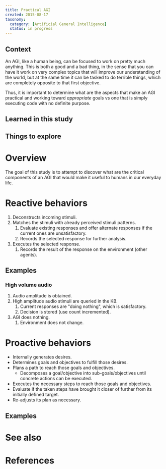 ```yaml
---
title: Practical AGI
created: 2015-08-17
taxonomy:
  category: [Artificial General Intelligence]
  status: in progress
---
```


## Context
An AGI, like a human being, can be focused to work on pretty much anything. This is both a good and a bad thing, in the sense that you can have it work on very complex topics that will improve our understanding of the world, but at the same time it can be tasked to do terrible things, which are completely opposite to that first objective.

Thus, it is important to determine what are the aspects that make an AGI practical and working toward *appropriate* goals vs one that is simply executing code with no definite purpose.

## Learned in this study

## Things to explore

# Overview
The goal of this study is to attempt to discover what are the critical components of an AGI that would make it useful to humans in our everyday life.

# Reactive behaviors
1. Deconstructs incoming stimuli.
2. Matches the stimuli with already perceived stimuli patterns.
	1. Evaluate existing responses and offer alternate responses if the current ones are unsatisfactory.
	2. Records the selected response for further analysis.
3. Executes the selected response.
	1. Records the result of the response on the environment (other agents).

## Examples
### High volume audio
1. Audio amplitude is obtained.
2. High amplitude audio stimuli are queried in the KB.
	1. Current responses are "doing nothing", which is satisfactory.
	2. Decision is stored (use count incremented).
3. AGI does nothing.
	1. Environment does not change.

# Proactive behaviors
* Internally generates desires.
* Determines goals and objectives to fulfill those desires.
* Plans a path to reach those goals and objectives.
	* Decomposes a goal/objective into sub-goals/objectives until concrete actions can be executed.
* Executes the necessary steps to reach those goals and objectives.
* Evaluate if the taken steps have brought it closer of further from its initially defined target.
* Re-adjusts its plan as necessary.

## Examples

# See also

# References
